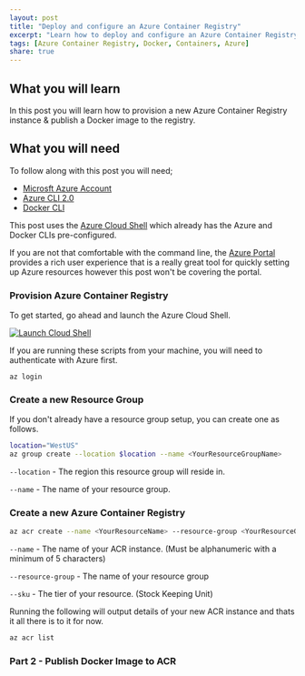 ```yaml
---
layout: post
title: "Deploy and configure an Azure Container Registry"
excerpt: "Learn how to deploy and configure an Azure Container Registry"
tags: [Azure Container Registry, Docker, Containers, Azure]
share: true
---
```


## What you will learn

In this post you will learn how to provision a new Azure Container Registry instance & publish a Docker image to the registry.

## What you will need

To follow along with this post you will need;

- [Microsft Azure Account](https://azure.microsoft.com/en-us/free/)
- [Azure CLI 2.0](http://)
- [Docker CLI](http://)

This post uses the [Azure Cloud Shell](https://shell.azure.com/) which already has the Azure and Docker CLIs pre-configured.

If you are not that comfortable with the command line, the [Azure Portal](https://portal.azure.com) provides a rich user experience that is a really great tool for quickly setting up Azure resources however this post won't be covering the portal.

### Provision Azure Container Registry

To get started, go ahead and launch the Azure Cloud Shell.

[![Launch Cloud Shell](https://shell.azure.com/images/launchcloudshell.png "Launch Cloud Shell")](https://shell.azure.com)

If you are running these scripts from your machine, you will need to authenticate with Azure first.

```azurecli-interactive
az login
```

### Create a new Resource Group

If you don't already have a resource group setup, you can create one as follows.

```bash
location="WestUS"
az group create --location $location --name <YourResourceGroupName>
```

`--location` - The region this resource group will reside in.

`--name` - The name of your resource group.

### Create a new Azure Container Registry

```bash
az acr create --name <YourResourceName> --resource-group <YourResourceGroupName> --sku Basic
```

`--name` - The name of your ACR instance. (Must be alphanumeric with a minimum of 5 characters)

`--resource-group` - The name of your resource group

`--sku` - The tier of your resource. (Stock Keeping Unit)

Running the following will output details of your new ACR instance and thats it all there is to it for now.

```bash
az acr list
```

### Part 2 - Publish Docker Image to ACR